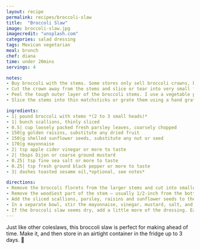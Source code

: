```yaml
---
layout: recipe
permalink: recipes/broccoli-slaw
title:  "Broccoli Slaw"
image: broccoli-slaw.jpg
imagecredit: "unsplash.com"
categories: salad dressing 
tags: Mexican vegetarian 
meal: brunch 
chef: diana 
time: under 20mins
servings: 4

notes: 
- Buy broccoli with the stems. Some stores only sell broccoli crowns, but if you are lucky, you can find broccoli with the long stems still attached. I actually prefer broccoli stems to the florets!
- Cut the crown away from the stems and slice or tear into very small florets.
- Peel the tough outer layer of the broccoli stems. I use a vegetable peeler.
- Slice the stems into thin matchsticks or grate them using a hand grater or the grating attachment of a food processor. *In the photos, I did this by hand.* 

ingredients:
- 1| pound broccoli with stems *(2 to 3 small heads)*
- 1| bunch scallions, thinly sliced
- 0.5| cup loosely packed fresh parsley leaves, coarsely chopped
- 150|g golden raisins, substitute any dried fruit
- 150|g shelled sunflower seeds, substitute any nut or seed
- 170|g mayonnaise
- 2| tsp apple cider vinegar or more to taste
- 2| tbsps Dijon or coarse ground mustard
- 0.25| tsp fine sea salt or more to taste
- 0.25| tsp fresh ground black pepper or more to taste
- 3| dashes toasted sesame oil,*optional, see notes*

directions:
- Remove the broccoli florets from the larger stems and cut into smaller pieces.
- Remove the woodiest part of the stem — usually 1/2-inch from the bottom — and discard (or save for stock). Using a vegetable peeler, peel away the thick tough outer layer of the stems, and then grate or slice into small matchsticks. Place the broccoli in a very large bowl (you will have 6 to 8 cups).
- Add the sliced scallions, parsley, raisins and sunflower seeds to the broccoli and toss to mix.
- In a separate bowl, stir the mayonnaise, vinegar, mustard, salt, and pepper together. Taste for acidity and seasoning then adjust as desired. For a little extra flavor, add two to three small dashes of toasted sesame oil (see notes). Pour two-thirds of the dressing over the slaw, and then mix well.
- If the broccoli slaw seems dry, add a little more of the dressing. Eat right away or let it sit in the refrigerator for about an hour to let the flavors mingle.
--- 
```

<!-- Below is the description, just write what you want or leave it empty 😁 -->
Just like other coleslaws, this broccoli slaw is perfect for making ahead of time.
Make it, and then store in an airtight container in the fridge up to 3 days. 🔪 
